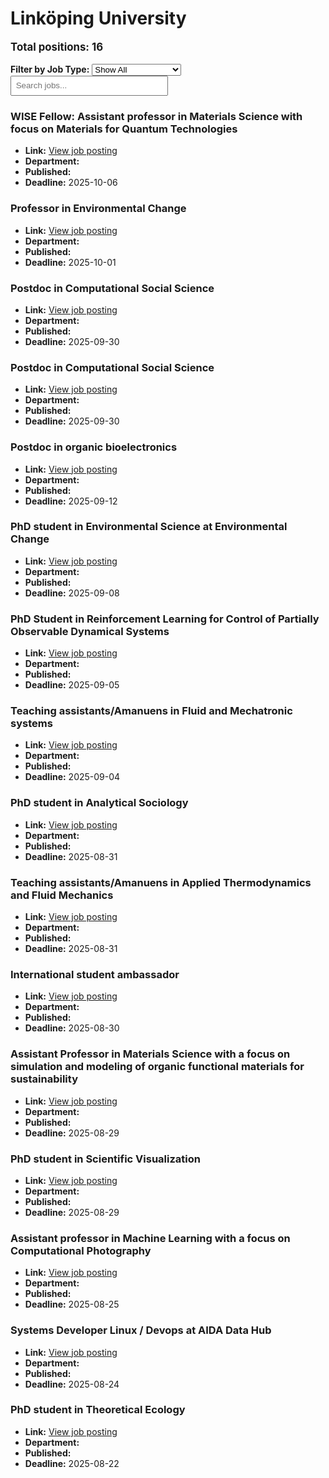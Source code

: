 # Linköping University
<p style="font-size: 1.2em; font-weight: bold;">Total positions: 16</p>


<div id="filters" style="margin: 1em 0;">
  <label for="filterType"><strong>Filter by Job Type:</strong></label>
  <select id="filterType" style="margin-right: 1em;">
    <option value="">Show All</option>
    <option value="PhD">PhD</option>
    <option value="Postdoc/Researcher">Postdoc/Researcher</option>
    <option value="Lecturer/Professor">Lecturer/Professor</option>
    <option value="Research Engineer">Research Engineer</option>    
    <option value="Other">Other</option>
  </select>
  <input type="text" id="jobFilter" placeholder="Search jobs..." style="padding: 0.5em; width: 50%;">
</div>

<div id="jobList">
<div class="job" data-type="None" style="margin-bottom: 1.5em;">

</div>

<div class="job" data-type="Lecturer/Professor" style="margin-bottom: 1.5em;">
<h3>WISE Fellow: Assistant professor in Materials Science with focus on Materials for Quantum Technologies</h3>

- **Link:** [View job posting](https://liu.se/en/work-at-liu/vacancies/27157)
- **Department:** 
- **Published:** 
- **Deadline:** 2025-10-06

</div>

<div class="job" data-type="Lecturer/Professor" style="margin-bottom: 1.5em;">
<h3>Professor in Environmental Change</h3>

- **Link:** [View job posting](https://liu.se/en/work-at-liu/vacancies/27140)
- **Department:** 
- **Published:** 
- **Deadline:** 2025-10-01

</div>

<div class="job" data-type="Postdoc/Researcher" style="margin-bottom: 1.5em;">
<h3>Postdoc in Computational Social Science</h3>

- **Link:** [View job posting](https://liu.se/en/work-at-liu/vacancies/27207)
- **Department:** 
- **Published:** 
- **Deadline:** 2025-09-30

</div>

<div class="job" data-type="Postdoc/Researcher" style="margin-bottom: 1.5em;">
<h3>Postdoc in Computational Social Science</h3>

- **Link:** [View job posting](https://liu.se/en/work-at-liu/vacancies/27295)
- **Department:** 
- **Published:** 
- **Deadline:** 2025-09-30

</div>

<div class="job" data-type="Postdoc/Researcher" style="margin-bottom: 1.5em;">
<h3>Postdoc in organic bioelectronics</h3>

- **Link:** [View job posting](https://liu.se/en/work-at-liu/vacancies/27344)
- **Department:** 
- **Published:** 
- **Deadline:** 2025-09-12

</div>

<div class="job" data-type="PhD" style="margin-bottom: 1.5em;">
<h3>PhD student in Environmental Science at Environmental Change</h3>

- **Link:** [View job posting](https://liu.se/en/work-at-liu/vacancies/27133)
- **Department:** 
- **Published:** 
- **Deadline:** 2025-09-08

</div>

<div class="job" data-type="PhD" style="margin-bottom: 1.5em;">
<h3>PhD Student in Reinforcement Learning for Control of Partially Observable Dynamical Systems</h3>

- **Link:** [View job posting](https://liu.se/en/work-at-liu/vacancies/27355)
- **Department:** 
- **Published:** 
- **Deadline:** 2025-09-05

</div>

<div class="job" data-type="Other" style="margin-bottom: 1.5em;">
<h3>Teaching assistants/Amanuens in Fluid and Mechatronic systems</h3>

- **Link:** [View job posting](https://liu.se/en/work-at-liu/vacancies/27365)
- **Department:** 
- **Published:** 
- **Deadline:** 2025-09-04

</div>

<div class="job" data-type="PhD" style="margin-bottom: 1.5em;">
<h3>PhD student in Analytical Sociology</h3>

- **Link:** [View job posting](https://liu.se/en/work-at-liu/vacancies/27064)
- **Department:** 
- **Published:** 
- **Deadline:** 2025-08-31

</div>

<div class="job" data-type="Other" style="margin-bottom: 1.5em;">
<h3>Teaching assistants/Amanuens in Applied Thermodynamics and Fluid Mechanics</h3>

- **Link:** [View job posting](https://liu.se/en/work-at-liu/vacancies/27373)
- **Department:** 
- **Published:** 
- **Deadline:** 2025-08-31

</div>

<div class="job" data-type="Other" style="margin-bottom: 1.5em;">
<h3>International student ambassador</h3>

- **Link:** [View job posting](https://liu.se/en/work-at-liu/vacancies/27177)
- **Department:** 
- **Published:** 
- **Deadline:** 2025-08-30

</div>

<div class="job" data-type="Lecturer/Professor" style="margin-bottom: 1.5em;">
<h3>Assistant Professor in Materials Science with a focus on simulation and modeling of organic functional materials for sustainability</h3>

- **Link:** [View job posting](https://liu.se/en/work-at-liu/vacancies/27194)
- **Department:** 
- **Published:** 
- **Deadline:** 2025-08-29

</div>

<div class="job" data-type="PhD" style="margin-bottom: 1.5em;">
<h3>PhD student in Scientific Visualization</h3>

- **Link:** [View job posting](https://liu.se/en/work-at-liu/vacancies/27223)
- **Department:** 
- **Published:** 
- **Deadline:** 2025-08-29

</div>

<div class="job" data-type="Lecturer/Professor" style="margin-bottom: 1.5em;">
<h3>Assistant professor in Machine Learning with a focus on Computational Photography</h3>

- **Link:** [View job posting](https://liu.se/en/work-at-liu/vacancies/27224)
- **Department:** 
- **Published:** 
- **Deadline:** 2025-08-25

</div>

<div class="job" data-type="Other" style="margin-bottom: 1.5em;">
<h3>Systems Developer Linux / Devops at AIDA Data Hub</h3>

- **Link:** [View job posting](https://liu.se/en/work-at-liu/vacancies/27193)
- **Department:** 
- **Published:** 
- **Deadline:** 2025-08-24

</div>

<div class="job" data-type="PhD" style="margin-bottom: 1.5em;">
<h3>PhD student in Theoretical Ecology</h3>

- **Link:** [View job posting](https://liu.se/en/work-at-liu/vacancies/27211)
- **Department:** 
- **Published:** 
- **Deadline:** 2025-08-22
</div></div>

<script>
document.addEventListener("DOMContentLoaded", function () {
  const typeSelect = document.getElementById('filterType');
  const textInput = document.getElementById('jobFilter');
  const jobBlocks = document.querySelectorAll('.job');

  function updateDisplay() {
    const selected = typeSelect.value.toLowerCase();
    const query = textInput.value.toLowerCase();

    jobBlocks.forEach(job => {
      const jobType = (job.dataset.type || "").toLowerCase();
      const matchesType = !selected || jobType === selected;
      const matchesQuery = job.textContent.toLowerCase().includes(query);
      job.style.display = (matchesType && matchesQuery) ? '' : 'none';
    });
  }

  typeSelect.addEventListener('change', updateDisplay);
  textInput.addEventListener('input', updateDisplay);
});
</script>
